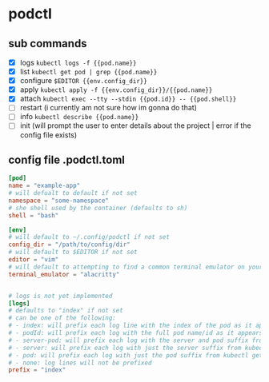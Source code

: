 # podctl

## sub commands
- [x] logs `kubectl logs -f {{pod.name}}`
- [x] list `kubectl get pod | grep {{pod.name}}`
- [x] configure `$EDITOR {{env.config_dir}}`
- [x] apply `kubectl apply -f {{env.config_dir}}/{{pod.name}}`
- [x] attach `kubectl exec --tty --stdin {{pod.id}} -- {{pod.shell}}`
- [ ] restart  (i currently am not sure how im gonna do that)
- [ ] info `kubectl describe {{pod.name}}`
- [ ] init (will prompt the user to enter details about the project | error if the config file exists)

## config file .podctl.toml
```toml
[pod]
name = "example-app"
# will defualt to default if not set
namespace = "some-namespace"
# she shell used by the container (defaults to sh)
shell = "bash"

[env]
# will default to ~/.config/podctl if not set
config_dir = "/path/to/config/dir"
# will default to $EDITOR if not set
editor = "vim"
# will default to attempting to find a common terminal emulator on your system
terminal_emulator = "alacritty"


# logs is not yet implemented
[logs]
# defaults to "index" if not set
# can be one of the following:
# - index: will prefix each log line with the index of the pod as it appears in the kubectl get pod list
# - podId: will prefix each log with the full pod name/id as it appears int he kubectl get pod list
# - server-pod: will prefix each log with the server and pod suffix from kubectl get pod
# - server: will prefix each log with just the server suffix from kubectl get pod
# - pod: will prefix each log with just the pod suffix from kubectl get pod
# - none: log lines will not be prefixed
prefix = "index"
```
